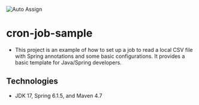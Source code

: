 ![Auto Assign](https://github.com/conorheffron/cron-job-sample/actions/workflows/auto-assign.yml/badge.svg)

# cron-job-sample
- This project is an example of how to set up a job to read a local CSV file with Spring annotations and some basic configurations. It provides a basic template for Java/Spring developers.

## Technologies
- JDK 17, Spring 6.1.5, and Maven 4.7
